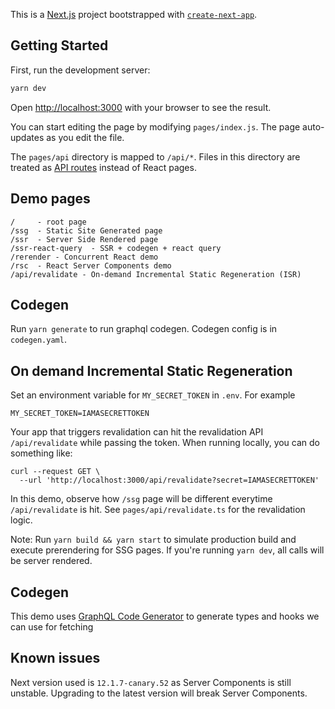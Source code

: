 This is a [Next.js](https://nextjs.org/) project bootstrapped with [`create-next-app`](https://github.com/vercel/next.js/tree/canary/packages/create-next-app).

## Getting Started

First, run the development server:

```bash
yarn dev
```

Open [http://localhost:3000](http://localhost:3000) with your browser to see the result.

You can start editing the page by modifying `pages/index.js`. The page auto-updates as you edit the file.

The `pages/api` directory is mapped to `/api/*`. Files in this directory are treated as [API routes](https://nextjs.org/docs/api-routes/introduction) instead of React pages.

## Demo pages

```
/     - root page
/ssg  - Static Site Generated page
/ssr  - Server Side Rendered page
/ssr-react-query  - SSR + codegen + react query
/rerender - Concurrent React demo
/rsc  - React Server Components demo
/api/revalidate - On-demand Incremental Static Regeneration (ISR)
```

## Codegen

Run `yarn generate` to run graphql codegen. Codegen config is in `codegen.yaml`.

## On demand Incremental Static Regeneration

Set an environment variable for `MY_SECRET_TOKEN` in `.env`. For example

```
MY_SECRET_TOKEN=IAMASECRETTOKEN
```

Your app that triggers revalidation can hit the revalidation API `/api/revalidate` while passing the token. When running locally, you can do something like:

```
curl --request GET \
  --url 'http://localhost:3000/api/revalidate?secret=IAMASECRETTOKEN'
```

In this demo, observe how `/ssg` page will be different everytime `/api/revalidate` is hit. See `pages/api/revalidate.ts` for the revalidation logic.

Note: Run `yarn build && yarn start` to simulate production build and execute prerendering for SSG pages. If you're running `yarn dev`, all calls will be server rendered.

## Codegen

This demo uses [GraphQL Code Generator](https://www.graphql-code-generator.com/docs/getting-started) to generate types and hooks we can use for fetching

## Known issues

Next version used is `12.1.7-canary.52` as Server Components is still unstable. Upgrading to the latest version will break Server Components.
